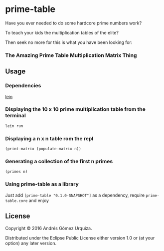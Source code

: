 # prime-table

Have you ever needed to do some hardcore prime numbers work?

To teach your kids the multiplication tables of the elite?

Then seek no more for this is what you have been looking for:

### The Amazing Prime Table Multiplication Matrix Thing

## Usage

### Dependencies

[lein](http://leiningen.org)

### Displaying the 10 x 10 prime multiplication table from the terminal

`lein run`

### Displaying a n x n table rom the repl

`(print-matrix (populate-matrix n))`

### Generating a collection of the first n primes

`(primes n)`

### Using prime-table as a library

Just add `[prime-table "0.1.0-SNAPSHOT"]` as a dependency,
require `prime-table.core`
and enjoy

## License

Copyright © 2016 Andrés Gómez Urquiza.

Distributed under the Eclipse Public License either version 1.0 or (at
your option) any later version.
